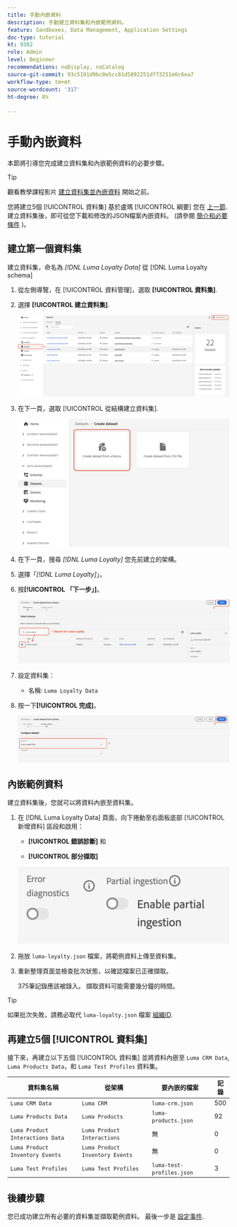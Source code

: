 ```yaml
---
title: 手動內嵌資料
description: 手動建立資料集和內嵌範例資料。
feature: Sandboxes, Data Management, Application Settings
doc-type: tutorial
kt: 9382
role: Admin
level: Beginner
recommendations: noDisplay, noCatalog
source-git-commit: 93c5191d9bc0e5cc81d5892251df73251e6c6ea7
workflow-type: tm+mt
source-wordcount: '317'
ht-degree: 8%

---
```



# 手動內嵌資料

本節將引導您完成建立資料集和內嵌範例資料的必要步驟。

>[!TIP]
>
> 觀看教學課程影片 [建立資料集並內嵌資料](/help/set-up-data/create-datasets-and-ingest-data.md) 開始之前。

您將建立5個 [!UICONTROL 資料集] 基於盧瑪 [!UICONTROL 綱要] 您在 [上一節](/help/tutorial-configure-a-training-sandbox/manual-data-set-up.md). 建立資料集後，即可從您下載和修改的JSON檔案內嵌資料。 (請參閱 [簡介和必要條件](/help/tutorial-configure-a-training-sandbox/introduction-and-prerequisites.md) )。

## 建立第一個資料集

建立資料集，命名為 *[!DNL Luma Loyalty Data]* 從 [!DNL Luma Loyalty schema]

1. 從左側導覽，在 [!UICONTROL 資料管理]，選取 **[!UICONTROL 資料集]**.

1. 選擇 **[!UICONTROL 建立資料集]**.

   ![建立資料集](assets/create-dataset.png)

1. 在下一頁，選取 [!UICONTROL 從結構建立資料集].

   ![從結構建立資料集](assets/create-dataset-from-schema.png)

1. 在下一頁，搜尋 *[!DNL Luma Loyalty]* 您先前建立的架構。

1. 選擇「*[!DNL Luma Loyalty]*」。

1. 按&#x200B;**[!UICONTROL 「下一步」]**。

   ![搜索並選擇架構](assets/create-dataset-select-schema.png)

1. 設定資料集：

   * 名稱: `Luma Loyalty Data`

1. 按一下&#x200B;**[!UICONTROL 完成]**。

   ![設定資料集](assets/create-dataset-configure.png)

## 內嵌範例資料

建立資料集後，您就可以將資料內嵌至資料集。

1. 在 [!DNL Luma Loyalty Data] 頁面，向下捲動至右面板底部 [!UICONTROL 新增資料] 區段和啟用：

   * **[!UICONTROL 錯誤診斷]** 和

   * **[!UICONTROL 部分擷取]**

   ![內嵌資料](assets/ingest-data.png)

1. 拖放 `luma-loyalty.json` 檔案，將範例資料上傳至資料集。

1. 重新整理頁面並檢查批次狀態，以確認檔案已正確擷取。

   375筆記錄應該被錄入。 擷取資料可能需要幾分鐘的時間。

>[!TIP]
>
>如果批次失敗，請務必取代 `luma-loyalty.json` 檔案 [組織ID](https://experienceleague.adobe.com/docs/core-services/interface/administration/organizations.html?lang=zh-Hant).

## 再建立5個 [!UICONTROL 資料集]

接下來，再建立以下五個 [!UICONTROL 資料集] 並將資料內嵌至 `Luma CRM Data`, `Luma Products Data`，和 `Luma Test Profiles` 資料集。

| 資料集名稱 | 從架構 | 要內嵌的檔案 | 記錄 |
| -----| ------ | -------| ------- |
| `Luma CRM Data` | `Luma CRM` | `luma-crm.json` | 500 |
| `Luma Products Data` | `Luma Products` | `luma-products.json` | 92 |
| `Luma Product Interactions Data` | `Luma Product Interactions` | 無 | 0 |
| `Luma Product Inventory Events` | `Luma Product Inventory Events` | 無 | 0 |
| `Luma Test Profiles` | `Luma Test Profiles` | `luma-test-profiles.json` | 3 |

## 後續步驟

您已成功建立所有必要的資料集並擷取範例資料。 最後一步是 [設定事件](/help/tutorial-configure-a-training-sandbox/configure-events.md).
